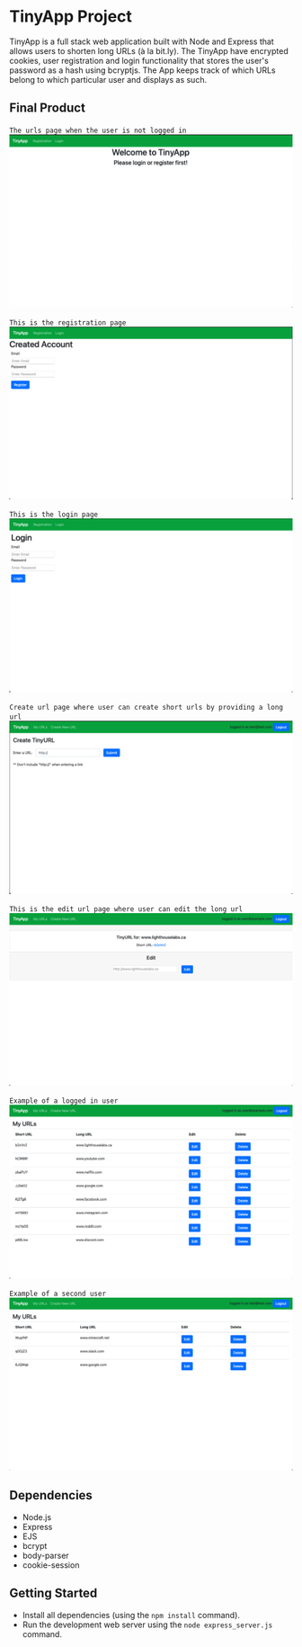 # TinyApp Project

TinyApp is a full stack web application built with Node and Express that allows users to shorten long URLs (à la bit.ly). The TinyApp have encrypted cookies, user registration and login functionality that stores the user's password as a hash using bcryptjs. The App keeps track of which URLs belong to which particular user and displays as such.

## Final Product

`The urls page when the user is not logged in`
![](https://github.com/Jackthz97/tinyapp/blob/main/docs/urls-page-not-logged-in.png)

`This is the registration page`
![](https://github.com/Jackthz97/tinyapp/blob/main/docs/Registration-page.png)

`This is the login page`
![](https://github.com/Jackthz97/tinyapp/blob/main/docs/Login-page.png)

`Create url page where user can create short urls by providing a long url`
![](https://github.com/Jackthz97/tinyapp/blob/main/docs/create-new-url-page.png)

`This is the edit url page where user can edit the long url`
![](https://github.com/Jackthz97/tinyapp/blob/main/docs/edit-url-page.png)

`Example of a logged in user`
![](https://github.com/Jackthz97/tinyapp/blob/main/docs/urls-page-user1.png)

`Example of a second user`
![](https://github.com/Jackthz97/tinyapp/blob/main/docs/urls-page-user2.png)

## Dependencies

- Node.js
- Express
- EJS
- bcrypt
- body-parser
- cookie-session

## Getting Started

- Install all dependencies (using the `npm install` command).
- Run the development web server using the `node express_server.js` command.